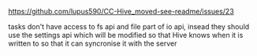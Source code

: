 https://github.com/lupus590/CC-Hive_moved-see-readme/issues/23

tasks don't have access to fs api and file part of io api, insead they should use the settings api which will be modified so that Hive knows when it is written to so that it can syncronise it with the server